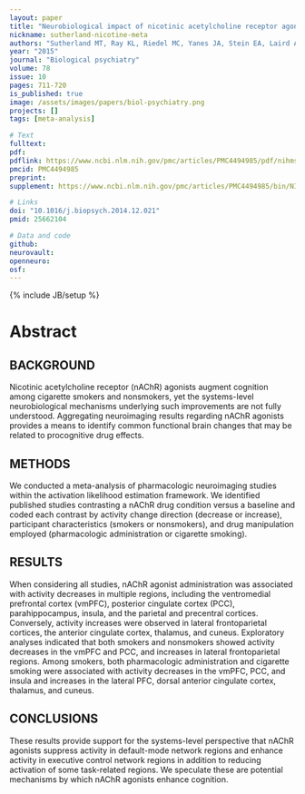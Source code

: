 ```yaml
---
layout: paper
title: "Neurobiological impact of nicotinic acetylcholine receptor agonists: an activation likelihood estimation meta-analysis of pharmacologic neuroimaging studies."
nickname: sutherland-nicotine-meta
authors: "Sutherland MT, Ray KL, Riedel MC, Yanes JA, Stein EA, Laird AR"
year: "2015"
journal: "Biological psychiatry"
volume: 78
issue: 10
pages: 711-720
is_published: true
image: /assets/images/papers/biol-psychiatry.png
projects: []
tags: [meta-analysis]

# Text
fulltext:
pdf:
pdflink: https://www.ncbi.nlm.nih.gov/pmc/articles/PMC4494985/pdf/nihms-654238.pdf
pmcid: PMC4494985
preprint:
supplement: https://www.ncbi.nlm.nih.gov/pmc/articles/PMC4494985/bin/NIHMS654238-supplement.pdf

# Links
doi: "10.1016/j.biopsych.2014.12.021"
pmid: 25662104

# Data and code
github:
neurovault:
openneuro:
osf:
---
```

{% include JB/setup %}

# Abstract

## BACKGROUND
Nicotinic acetylcholine receptor (nAChR) agonists augment cognition among cigarette smokers and nonsmokers, yet the systems-level neurobiological mechanisms underlying such improvements are not fully understood. Aggregating neuroimaging results regarding nAChR agonists provides a means to identify common functional brain changes that may be related to procognitive drug effects.

## METHODS
We conducted a meta-analysis of pharmacologic neuroimaging studies within the activation likelihood estimation framework. We identified published studies contrasting a nAChR drug condition versus a baseline and coded each contrast by activity change direction (decrease or increase), participant characteristics (smokers or nonsmokers), and drug manipulation employed (pharmacologic administration or cigarette smoking).

## RESULTS
When considering all studies, nAChR agonist administration was associated with activity decreases in multiple regions, including the ventromedial prefrontal cortex (vmPFC), posterior cingulate cortex (PCC), parahippocampus, insula, and the parietal and precentral cortices. Conversely, activity increases were observed in lateral frontoparietal cortices, the anterior cingulate cortex, thalamus, and cuneus. Exploratory analyses indicated that both smokers and nonsmokers showed activity decreases in the vmPFC and PCC, and increases in lateral frontoparietal regions. Among smokers, both pharmacologic administration and cigarette smoking were associated with activity decreases in the vmPFC, PCC, and insula and increases in the lateral PFC, dorsal anterior cingulate cortex, thalamus, and cuneus.

## CONCLUSIONS
These results provide support for the systems-level perspective that nAChR agonists suppress activity in default-mode network regions and enhance activity in executive control network regions in addition to reducing activation of some task-related regions. We speculate these are potential mechanisms by which nAChR agonists enhance cognition.
